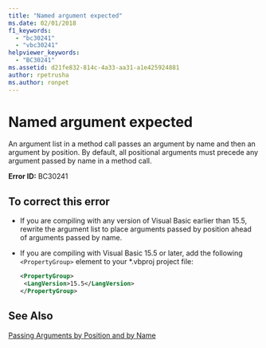 ```yaml
---
title: "Named argument expected"
ms.date: 02/01/2018
f1_keywords: 
  - "bc30241"
  - "vbc30241"
helpviewer_keywords: 
  - "BC30241"
ms.assetid: d21fe832-814c-4a33-aa31-a1e425924881
author: rpetrusha
ms.author: ronpet
---
```

# Named argument expected

An argument list in a method call passes an argument by name and then an argument by position. By default, all positional arguments must precede any argument passed by name in a method call.  
  
 **Error ID:** BC30241  
  
## To correct this error  
  
- If you are compiling with any version of Visual Basic earlier than 15.5, rewrite the argument list to place arguments passed by position ahead of arguments passed by name.  

- If you are compiling with Visual Basic 15.5 or later, add the following `<PropertyGroup>` element to your \*.vbproj project file:
 
   ```xml
   <PropertyGroup>
    <LangVersion>15.5</LangVersion>
   </PropertyGroup>
   ```  
  
## See Also  
 [Passing Arguments by Position and by Name](../../visual-basic/programming-guide/language-features/procedures/passing-arguments-by-position-and-by-name.md)

